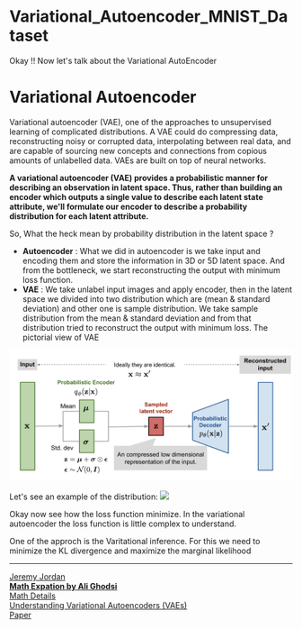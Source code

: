 # Variational_Autoencoder_MNIST_Dataset

Okay !! Now let's talk about the Variational AutoEncoder

# Variational Autoencoder

Variational autoencoder (VAE), one of the approaches to unsupervised learning of complicated distributions. A VAE could do compressing data, reconstructing noisy or corrupted data, interpolating between real data, and are capable of sourcing new concepts and connections from copious amounts of unlabelled data. VAEs are built on top of neural networks.

**A variational autoencoder (VAE) provides a probabilistic manner for describing an observation in latent space. Thus, rather than building an encoder which outputs a single value to describe each latent state attribute, we'll formulate our encoder to describe a probability distribution for each latent attribute.**

So, What the heck mean by probability distribution in the latent space ?
- **Autoencoder** : What we did in autoencoder is we take input and encoding them and store the information in 3D or 5D latent space. And from the bottleneck, we start reconstructing the output with minimum loss function. 
- **VAE** :  We take unlabel input images and apply encoder, then in the latent space we divided into two distribution which are (mean & standard deviation) and other one is sample distribution. We take sample distribution from the mean & standard deviation and from that distribution tried to reconstruct the output with minimum loss. The pictorial view of VAE
<img src = "https://raw.githubusercontent.com/skeydan/whyR2019/master/vae.png">

Let's see an example of the distribution:
<img src = "https://www.jeremyjordan.me/content/images/2018/06/Screen-Shot-2018-06-20-at-2.48.42-PM.png">

Okay now see how the loss function minimize. In the variational autoencoder the loss function is little complex to understand.

One of the approch is the Varitational inference. For this we need to minimize the KL divergence and maximize the marginal likelihood


---

[Jeremy Jordan](https://www.jeremyjordan.me/variational-autoencoders/)<br>
**[Math Expation by Ali Ghodsi](https://youtu.be/uaaqyVS9-rM?list=LL)**<br>
[Math Details](https://davidstutz.de/the-mathematics-of-variational-auto-encoders/)<br>
[Understanding Variational Autoencoders (VAEs)](https://jaan.io/what-is-variational-autoencoder-vae-tutorial/)<br>
[Paper](https://arxiv.org/abs/1312.6114)
